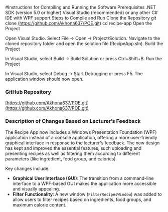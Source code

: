#Instructions for Compiling and Running the Software
Prerequisites
.NET SDK (version 5.0 or higher)
Visual Studio (recommended) or any other C# IDE with WPF support
Steps to Compile and Run
Clone the Repository
git clone (https://github.com/Akhona637/POE.git)
cd recipe-app
Open the Project

Open Visual Studio.
Select File -> Open -> Project/Solution.
Navigate to the cloned repository folder and open the solution file (RecipeApp.sln).
Build the Project

In Visual Studio, select Build -> Build Solution or press Ctrl+Shift+B.
Run the Project

In Visual Studio, select Debug -> Start Debugging or press F5.
The application window should now open.

### GitHub Repository
[https://github.com/Akhona637/POE.git](https://github.com/Akhona637/POE.git)

### Description of Changes Based on Lecturer’s Feedback

The Recipe App now includes a Windows Presentation Foundation (WPF) application instead of a console application, offering a more user-friendly graphical interface in response to the lecturer's feedback. The new design has kept and improved the essential features, such uploading and presenting recipes as well as filtering them according to different parameters (like ingredient, food group, and calories).

Key changes include:
- **Graphical User Interface (GUI)**: The transition from a command-line interface to a WPF-based GUI makes the application more accessible and visually appealing.
- **Filter Functionality**: A new window (`FilterRecipesWindow`) was added to allow users to filter recipes based on ingredients, food groups, and maximum calorie content.
 
